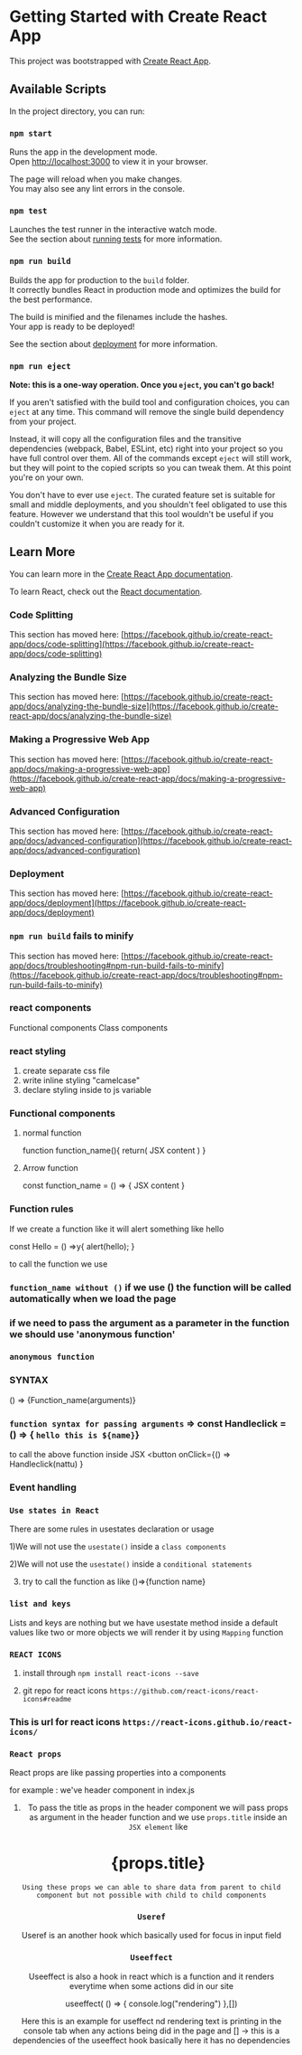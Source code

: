 # Getting Started with Create React App

This project was bootstrapped with [Create React App](https://github.com/facebook/create-react-app).

## Available Scripts

In the project directory, you can run:

### `npm start`

Runs the app in the development mode.\
Open [http://localhost:3000](http://localhost:3000) to view it in your browser.

The page will reload when you make changes.\
You may also see any lint errors in the console.

### `npm test`

Launches the test runner in the interactive watch mode.\
See the section about [running tests](https://facebook.github.io/create-react-app/docs/running-tests) for more information.

### `npm run build`

Builds the app for production to the `build` folder.\
It correctly bundles React in production mode and optimizes the build for the best performance.

The build is minified and the filenames include the hashes.\
Your app is ready to be deployed!

See the section about [deployment](https://facebook.github.io/create-react-app/docs/deployment) for more information.

### `npm run eject`

**Note: this is a one-way operation. Once you `eject`, you can't go back!**

If you aren't satisfied with the build tool and configuration choices, you can `eject` at any time. This command will remove the single build dependency from your project.

Instead, it will copy all the configuration files and the transitive dependencies (webpack, Babel, ESLint, etc) right into your project so you have full control over them. All of the commands except `eject` will still work, but they will point to the copied scripts so you can tweak them. At this point you're on your own.

You don't have to ever use `eject`. The curated feature set is suitable for small and middle deployments, and you shouldn't feel obligated to use this feature. However we understand that this tool wouldn't be useful if you couldn't customize it when you are ready for it.

## Learn More

You can learn more in the [Create React App documentation](https://facebook.github.io/create-react-app/docs/getting-started).

To learn React, check out the [React documentation](https://reactjs.org/).

### Code Splitting

This section has moved here: [https://facebook.github.io/create-react-app/docs/code-splitting](https://facebook.github.io/create-react-app/docs/code-splitting)

### Analyzing the Bundle Size

This section has moved here: [https://facebook.github.io/create-react-app/docs/analyzing-the-bundle-size](https://facebook.github.io/create-react-app/docs/analyzing-the-bundle-size)

### Making a Progressive Web App

This section has moved here: [https://facebook.github.io/create-react-app/docs/making-a-progressive-web-app](https://facebook.github.io/create-react-app/docs/making-a-progressive-web-app)

### Advanced Configuration

This section has moved here: [https://facebook.github.io/create-react-app/docs/advanced-configuration](https://facebook.github.io/create-react-app/docs/advanced-configuration)

### Deployment

This section has moved here: [https://facebook.github.io/create-react-app/docs/deployment](https://facebook.github.io/create-react-app/docs/deployment)

### `npm run build` fails to minify

This section has moved here: [https://facebook.github.io/create-react-app/docs/troubleshooting#npm-run-build-fails-to-minify](https://facebook.github.io/create-react-app/docs/troubleshooting#npm-run-build-fails-to-minify)

### react components

Functional components
Class components

### react styling 

1) create separate css file
2) write inline styling "camelcase"
3) declare styling inside to js variable

### Functional components

1) normal function
     
     function function_name(){
        return(
          JSX content
        )
     }

2) Arrow function
 
    const function_name = () =>
    {
        JSX content
    }

### Function rules 

If we create a function like it will alert something like hello   

const Hello = () =>y{
   alert(hello);
}

to call the function we use 
### `function_name without ()` if we use () the function will be called automatically when we load the page

### if we need to pass the argument as a parameter in the function we should use 'anonymous function'

### `anonymous function`

### SYNTAX

() => {Function_name(arguments)}


### `function syntax for passing arguments` => const Handleclick = () => { `hello this is ${name}`}

to call the above function inside JSX <button onClick={() => Handleclick(nattu) }


### Event handling 

### `Use states in React`

There are some rules in usestates declaration or usage

1)We will not use the `usestate()` inside a `class components`

2)We will not use the `usestate()` inside a `conditional statements`

3) try to call the function as like ()=>{function name} 

### `list and keys` 

Lists and keys are nothing but we have usestate method inside a default values like two or more objects we will render it by using `Mapping` function 

### `REACT ICONS`

1) install through `npm install react-icons --save`

2) git repo for react icons `https://github.com/react-icons/react-icons#readme`

### This is url for react icons `https://react-icons.github.io/react-icons/`

### `React props`

React props are like passing properties into a components 

for example : we've header component in index.js

<header title='Nattu'/>

1) To pass the title as props in the header component we will pass props as argument in the header function and we use `props.title` inside an `JSX element` like <h1>{props.title}</h1>

`Using these props we can able to share data from parent to child component but not possible with child to child components` 

### `Useref`

Useref is an another hook which basically used for focus in input field

###  `Useeffect`

Useeffect is also a hook in react which is a function and it renders everytime when some actions did in our site 

useeffect(
() => {
  console.log("rendering")
},[])

Here this is an example for useffect nd rendering text is printing in the console tab when any actions being did in the page and
[] -> this is a dependencies of the useeffect hook basically here it has no dependencies